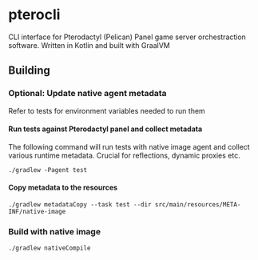 # pterocli
CLI interface for Pterodactyl (Pelican) Panel game server orchestraction software.
Written in Kotlin and built with GraalVM

## Building
### Optional: Update native agent metadata

Refer to tests for environment variables needed to run them

#### Run tests against Pterodactyl panel and collect metadata

The following command will run tests with native image agent and collect various runtime metadata. 
Crucial for reflections, dynamic proxies etc.

```shell
./gradlew -Pagent test
```

#### Copy metadata to the resources

```shell
./gradlew metadataCopy --task test --dir src/main/resources/META-INF/native-image
```
### Build with native image

```shell
./gradlew nativeCompile
```
